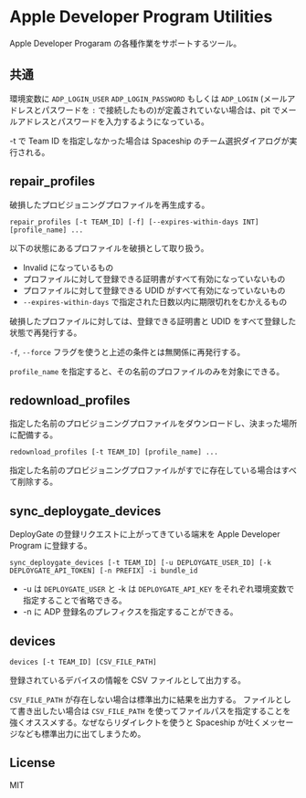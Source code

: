 # Apple Developer Program Utilities

Apple Developer Progaram の各種作業をサポートするツール。

## 共通

環境変数に `ADP_LOGIN_USER` `ADP_LOGIN_PASSWORD` もしくは `ADP_LOGIN` (メールアドレスとパスワードを `:` で接続したもの)が定義されていない場合は、pit でメールアドレスとパスワードを入力するようになっている。

-t で Team ID を指定しなかった場合は Spaceship のチーム選択ダイアログが実行される。

## repair_profiles

破損したプロビジョニングプロファイルを再生成する。

```
repair_profiles [-t TEAM_ID] [-f] [--expires-within-days INT] [profile_name] ...
```

以下の状態にあるプロファイルを破損として取り扱う。

- Invalid になっているもの
- プロファイルに対して登録できる証明書がすべて有効になっていないもの
- プロファイルに対して登録できる UDID がすべて有効になっていないもの
- `--expires-within-days` で指定された日数以内に期限切れをむかえるもの

破損したプロファイルに対しては、登録できる証明書と UDID をすべて登録した状態で再発行する。

`-f`, `--force` フラグを使うと上述の条件とは無関係に再発行する。

`profile_name` を指定すると、その名前のプロファイルのみを対象にできる。

## redownload_profiles

指定した名前のプロビジョニングプロファイルをダウンロードし、決まった場所に配備する。

```
redownload_profiles [-t TEAM_ID] [profile_name] ...
```

指定した名前のプロビジョニングプロファイルがすでに存在している場合はすべて削除する。

## sync\_deploygate_devices

DeployGate の登録リクエストに上がってきている端末を Apple Developer Program に登録する。

```
sync_deploygate_devices [-t TEAM_ID] [-u DEPLOYGATE_USER_ID] [-k DEPLOYGATE_API_TOKEN] [-n PREFIX] -i bundle_id 
```

- -u は `DEPLOYGATE_USER` と -k は `DEPLOYGATE_API_KEY` をそれぞれ環境変数で指定することで省略できる。
- -n に ADP 登録名のプレフィクスを指定することができる。

## devices

```
devices [-t TEAM_ID] [CSV_FILE_PATH]
```

登録されているデバイスの情報を CSV ファイルとして出力する。

`CSV_FILE_PATH` が存在しない場合は標準出力に結果を出力する。
ファイルとして書き出したい場合は `CSV_FILE_PATH` を使ってファイルパスを指定することを強くオススメする。なぜならリダイレクトを使うと Spaceship が吐くメッセージなども標準出力に出てしまうため。


## License

MIT

